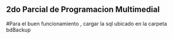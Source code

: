 ## 2do Parcial de Programacion Multimedial
#Para el buen funcionamiento , cargar la sql ubicado en la carpeta bdBackup